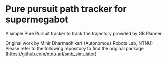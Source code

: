 # Pure pursuit path tracker for supermegabot

A simple Pure Pursuit tracker to track the trajectory provided by GB Planner


Original work by Mihir Dharmadhikari (Autonomous Robots Lab, NTNU)  
Please refer to the following repository to find the original package (https://github.com/ntnu-arl/smb_simulator)